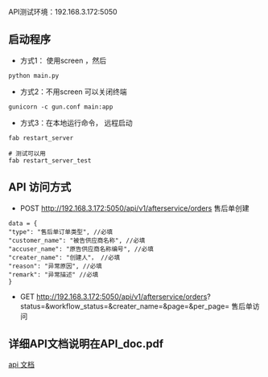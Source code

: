 API测试环境：192.168.3.172:5050

## 启动程序

* 方式1： 使用screen ，然后

```
python main.py
```

* 方式2：不用screen 可以关闭终端

```
gunicorn -c gun.conf main:app

```

* 方式3：在本地运行命令， 远程启动

```
fab restart_server

# 测试可以用
fab restart_server_test
```

## API 访问方式
* POST  http://192.168.3.172:5050/api/v1/afterservice/orders   售后单创建

```
data = {
"type": "售后单订单类型", //必填
"customer_name": "被告供应商名称", //必填
"accuser_name": "原告供应商名称编号", //必填
"creater_name": "创建⼈"， //必填
"reason": "异常原因", //必填
"remark": "异常描述" //必填
}
```

* GET  http://192.168.3.172:5050/api/v1/afterservice/orders?
status=&workflow_status=&creater_name=&page=&per_page=   售后单访问



## 详细API文档说明在API_doc.pdf

[api 文档](http://192.168.1.115:7500/after_sale_api)
